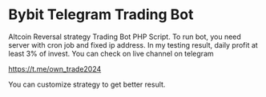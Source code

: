 # Bybit Telegram Trading Bot

Altcoin Reversal strategy Trading Bot PHP Script. To run bot, you need server with cron job and fixed ip address.
In my testing result, daily profit at least 3% of invest.
You can check on live channel on telegram

https://t.me/own_trade2024

You can customize strategy to get better result.
